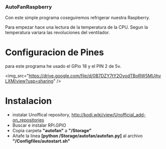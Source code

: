 ### AutoFanRaspberry
Con este simple programa coseguiremos refrigerar nuestra Raspberry.

Para empezar hace una lectura de la temperatura de la CPU.
Segun la temperatura variara las revoluciones del ventilador.

# Configuracion de Pines

para este programa he usado el GPio 18 y el PIN 2 de 5v.

<img_src="https://drive.google.com/file/d/0B7DZY7tY2OyodTBoRW5MUjhvLXM/view?usp=sharing" />

# Instalacion

- instalar Unoffical repository, http://kodi.wiki/view/Unofficial_add-on_repositories
- Buscar e instalar RPi.GPIO
- Copia carpeta **"autofan"** a **"/Storage"**
- Añafe la linea **[python /Storage/autofan/autofan.py]** al archivo **"/Configfiles/autostart.sh"**


